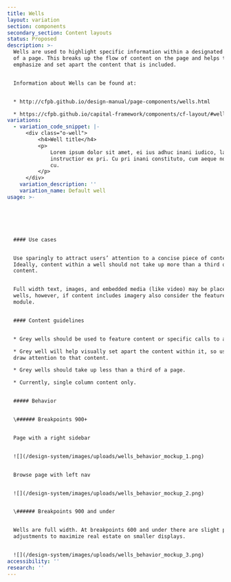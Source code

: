 ```yaml
---
title: Wells
layout: variation
section: components
secondary_section: Content layouts
status: Proposed
description: >-
  Wells are used to highlight specific information within a designated section
  of a page. This breaks up the flow of content on the page and helps to
  emphasize and set apart the content that is included.


  Information about Wells can be found at:


  * http://cfpb.github.io/design-manual/page-components/wells.html

  * https://cfpb.github.io/capital-framework/components/cf-layout/#wells
variations:
  - variation_code_snippet: |-
      <div class="o-well">
          <h4>Well title</h4>
          <p>
              Lorem ipsum dolor sit amet, ei ius adhuc inani iudico, labitur
              instructior ex pri. Cu pri inani constituto, cum aeque noster commodo
              cu.
          </p>
      </div>
    variation_description: ''
    variation_name: Default well
usage: >-






  #### Use cases


  Use sparingly to attract users’ attention to a concise piece of content.
  Ideally, content within a well should not take up more than a third of page
  content.


  Full width text, images, and embedded media (like video) may be placed within
  wells, however, if content includes imagery also consider the featured content
  module.


  #### Content guidelines


  * Grey wells should be used to feature content or specific calls to action

  * Grey well will help visually set apart the content within it, so use it to
  draw attention to that content.

  * Grey wells should take up less than a third of a page.

  * Currently, single column content only.


  ##### Behavior


  \###### Breakpoints 900+


  Page with a right sidebar


  ![](/design-system/images/uploads/wells_behavior_mockup_1.png)


  Browse page with left nav


  ![](/design-system/images/uploads/wells_behavior_mockup_2.png)


  \###### Breakpoints 900 and under


  Wells are full width. At breakpoints 600 and under there are slight padding
  adjustments to maximize real estate on smaller displays.


  ![](/design-system/images/uploads/wells_behavior_mockup_3.png)
accessibility: ''
research: ''
---
```


